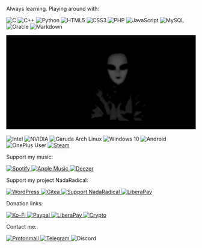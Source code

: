 Always learning. Playing around with:

<img alt="C" src="https://img.shields.io/badge/c%20-%2300599C.svg?&style=for-the-badge&logo=c&logoColor=white"/> <img alt="C++" src="https://img.shields.io/badge/c++%20-%2300599C.svg?&style=for-the-badge&logo=c%2B%2B&ogoColor=white"/> <img alt="Python" src="https://img.shields.io/badge/python%20-%2314354C.svg?&style=for-the-badge&logo=python&logoColor=white"/> <img alt="HTML5" src="https://img.shields.io/badge/html5%20-%23E34F26.svg?&style=for-the-badge&logo=html5&logoColor=white"/> <img alt="CSS3" src="https://img.shields.io/badge/css3%20-%231572B6.svg?&style=for-the-badge&logo=css3&logoColor=white"/> <img alt="PHP" src="https://img.shields.io/badge/php-%23777BB4.svg?&style=for-the-badge&logo=php&logoColor=white"/> <img alt="JavaScript" src="https://img.shields.io/badge/JS%20-%23323330.svg?&style=for-the-badge&logo=javascript&logoColor=%23F7DF1E"/> <img alt="MySQL" src="https://img.shields.io/badge/mysql-%2300f.svg?&style=for-the-badge&logo=mysql&logoColor=white"/> <img alt="Oracle" src ="https://img.shields.io/badge/oracle%20-%23F00000.svg?&style=for-the-badge&logo=oracle&logoColor=white"/> <img alt="Markdown" src="https://img.shields.io/badge/markdown-%23000000.svg?&style=for-the-badge&logo=markdown&logoColor=white"/>

![banner](./banner.png)

<img alt="Intel" src="https://img.shields.io/badge/i7 9700K @ 5.2GHz-0078D6.svg?&style=for-the-badge&logo=Intel&logoColor=white"/> <img alt="NVIDIA" src="https://img.shields.io/badge/GTX 1650 OC @ 280Hz + 144Hz-376B900.svg?&style=for-the-badge&logo=nVIDIA&logoColor=white"/> <img alt="Garuda Arch Linux" src="https://img.shields.io/badge/Garuda Linux-E95420?style=for-the-badge&logo=linux&logoColor=white" /> <img alt="Windows 10" src="https://img.shields.io/badge/Modded Debloated Windows 10-0078D6?style=for-the-badge&logo=windows&logoColor=white" /> <img alt="Android" src="https://img.shields.io/badge/Android Enthusiast-3DDC84?style=for-the-badge&logo=android&logoColor=white" /> <img alt="OnePlus User" src="https://img.shields.io/badge/OnePlus One & OnePlus 6-%23EB0028.svg?&style=for-the-badge&logo=OnePlus&logoColor=white"/> <a href="https://steamcommunity.com/id/fxvnder"> <img alt="Steam" src="https://img.shields.io/badge/founder%20-%23000000.svg?&style=for-the-badge&logo=steam&logoColor=white"/> </a> 


Support my music:


<a href="https://open.spotify.com/artist/7BuRibgse0BfGZIrvzUvXF">
<img alt="Spotify" src="https://img.shields.io/badge/FXVNDER-1ED760?style=for-the-badge&logo=spotify&logoColor=white" />
</a>
<a href="https://music.apple.com/us/artist/fxvnder/1437109182">
<img alt="Apple Music" src="https://img.shields.io/badge/FXVNDER-9933CC?style=for-the-badge&logo=apple-music&logoColor=white" />
</a>
<a href="https://www.deezer.com/en/artist/51768902">
<img alt="Deezer" src="https://img.shields.io/badge/FXVNDER-FEAA2D?style=for-the-badge&logo=deezer&logoColor=white" />
</a>


Support my project NadaRadical:


<a href="https://NadaRadical.com/">
<img alt="WordPress" src="https://img.shields.io/badge/NadaRadical.com%20-%23117AC9.svg?&style=for-the-badge&logo=WordPress&logoColor=white"/> 
</a>
<a href="https://git.nadaradical.com/">
<img alt="Gitea" src="https://img.shields.io/badge/git.nadaradical.com%20-%23F05033.svg?&style=for-the-badge&logo=gitea&logoColor=white"/>
</a>
<a href="https://www.patreon.com/nadaradical">
<img alt="Support NadaRadical" src="https://img.shields.io/badge/Patreon.com/NadaRadical-F96854?style=for-the-badge&logo=patreon&logoColor=white" />
</a>
<a href="https://liberapay.com/NadaRadical/">
<img alt="LiberaPay" src="https://img.shields.io/badge/Liberapay.com/NadaRadical-F6C915?style=for-the-badge&logo=liberapay&logoColor=black" />
</a>


Donation links:


<a href="https://ko-fi.com/fxvnder">
<img alt="Ko-Fi" src="https://img.shields.io/badge/Ko--Fi/fxvnder-F16061?style=for-the-badge&logo=ko-fi&logoColor=white" /> 
</a>
<a href="https://paypal.me/fxvnderofficial">
<img alt="Paypal" src="https://img.shields.io/badge/PayPal.me/fxvnderofficial-00457C?style=for-the-badge&logo=paypal&logoColor=white" />
</a>
<a href="https://liberapay.com/fxvnder/">
<img alt="LiberaPay" src="https://img.shields.io/badge/Liberapay-F6C915?style=for-the-badge&logo=liberapay&logoColor=black" />
</a>
<a href="https://pastebin.com/V0aYTHL3">
<img alt="Crypto" src="https://img.shields.io/badge/Crypto Donations-000000?style=for-the-badge&logo=bitcoin&logoColor=white" /> 
</a>


Contact me: 


<a href="mailto:fxvnder@protonmail.com"> <img alt="Protonmail" src="https://img.shields.io/badge/fxvnder@pm.me-8B89CC?style=for-the-badge&logo=protonmail&logoColor=white" /> </a> <a href="https://telegram.me/fxvnder"> <img alt="Telegram" src="https://img.shields.io/badge/@fxvnder-2CA5E0?style=for-the-badge&logo=telegram&logoColor=white" /> </a> <img alt="Discord" src="https://img.shields.io/badge/FXVNDER%232156-%237289DA.svg?&style=for-the-badge&logo=discord&logoColor=white"/>
